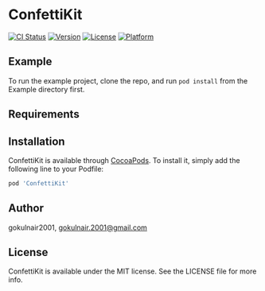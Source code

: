 # ConfettiKit

[![CI Status](https://img.shields.io/travis/gokulnair2001/ConfettiKit.svg?style=flat)](https://travis-ci.org/gokulnair2001/ConfettiKit)
[![Version](https://img.shields.io/cocoapods/v/ConfettiKit.svg?style=flat)](https://cocoapods.org/pods/ConfettiKit)
[![License](https://img.shields.io/cocoapods/l/ConfettiKit.svg?style=flat)](https://cocoapods.org/pods/ConfettiKit)
[![Platform](https://img.shields.io/cocoapods/p/ConfettiKit.svg?style=flat)](https://cocoapods.org/pods/ConfettiKit)

## Example

To run the example project, clone the repo, and run `pod install` from the Example directory first.

## Requirements

## Installation

ConfettiKit is available through [CocoaPods](https://cocoapods.org). To install
it, simply add the following line to your Podfile:

```ruby
pod 'ConfettiKit'
```

## Author

gokulnair2001, gokulnair.2001@gmail.com

## License

ConfettiKit is available under the MIT license. See the LICENSE file for more info.
